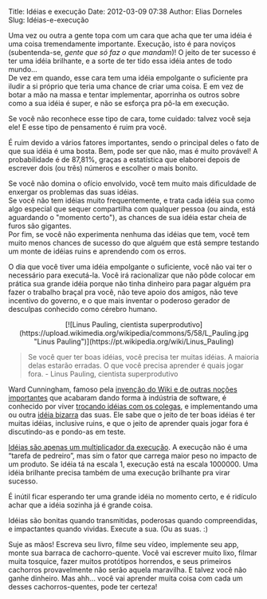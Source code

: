 Title: Idéias e execução
Date: 2012-03-09 07:38
Author: Elias Dorneles
Slug: Idéias-e-execução

Uma vez ou outra a gente topa com um cara que acha que ter uma idéia é
uma coisa tremendamente importante. Execução, isto é para noviços
(subentenda-se, *gente que só faz o que mandam*)! O jeito de ter sucesso é ter uma idéia
brilhante, e a sorte de ter tido essa idéia antes de todo mundo...  
De vez em quando, esse cara tem uma idéia empolgante o suficiente pra
iludir a si próprio que teria uma chance de criar uma coisa. E em vez de
botar a mão na massa e tentar implementar, aporrinha os outros sobre
como a sua idéia é super, e não se esforça pra pô-la em execução.

Se você não reconhece esse tipo de cara, tome cuidado: talvez você seja
ele! E esse tipo de pensamento é ruim pra você.

É ruim devido a vários fatores importantes, sendo o principal deles o
fato de que sua idéia é uma bosta. Bem, pode ser que não, mas é muito
provável! A probabilidade é de 87,81%, graças a estatística que elaborei
depois de escrever dois (ou três) números e escolher o mais bonito.

Se você não domina o ofício envolvido, você tem muito mais dificuldade
de enxergar os problemas das suas idéias.  
Se você não tem idéias muito frequentemente, e trata cada idéia sua como
algo especial que sequer compartilha com qualquer pessoa (ou ainda, está
aguardando o "momento certo"), as chances de sua idéia estar cheia de
furos são gigantes.  
Por fim, se você não experimenta nenhuma das idéias que tem, você tem
muito menos chances de sucesso do que alguém que está sempre testando um
monte de idéias ruins e aprendendo com os erros.

O dia que você tiver uma idéia empolgante o suficiente, você não vai ter
o necessário para executá-la. Você irá racionalizar que não pôde colocar
em prática sua grande idéia porque não tinha dinheiro para pagar alguém
pra fazer o trabalho braçal pra você, não teve apoio dos amigos, não
teve incentivo do governo, e o que mais inventar o poderoso gerador de
desculpas conhecido como cérebro humano.  

<center>
  [![Linus Pauling, cientista superprodutivo](https://upload.wikimedia.org/wikipedia/commons/5/58/L_Pauling.jpg "Linus Pauling")](https://pt.wikipedia.org/wiki/Linus_Pauling)
</center>

> Se você quer ter boas idéias, você precisa ter muitas idéias. A
> maioria delas estarão erradas. O que você precisa aprender é quais
> jogar fora. - Linus Pauling, cientista superprodutivo


Ward Cunningham, famoso pela [invenção do Wiki e de outras noções
importantes](https://en.wikipedia.org/wiki/Ward_Cunningham#Ideas_and_inventions)
que acabaram dando forma à indústria de software, é conhecido por viver
[trocando idéias com os colegas](http://www.nagarro.com/blog/ward-cunningham/),
e implementando uma ou outra [idéia bizarra](http://c2.com/ward/glory/) das
suas. Ele sabe que o jeito de ter boas idéias é ter muitas idéias, inclusive
ruins, e que o jeito de aprender quais jogar fora é discutindo-as e pondo-as em
teste.

[Idéias são apenas um multiplicador da execução](http://sivers.org/multiply). A
execução não é uma “tarefa de pedreiro”, mas sim o fator que carrega maior peso
no impacto de um produto. Se idéia tá na escala 1, execução está na escala
1000000. Uma idéia brilhante precisa também de uma execução brilhante pra virar
         sucesso.

É inútil ficar esperando ter uma grande idéia no momento certo, e é ridículo
achar que a idéia sozinha já é grande coisa.

Idéias são bonitas quando transmitidas, poderosas quando compreendidas, e
impactantes quando vividas. Execute a sua. (Ou as suas. :)

Suje as mãos! Escreva seu livro, filme seu vídeo, implemente seu app, monte sua
barraca de cachorro-quente. Você vai escrever muito lixo, filmar muita
tosquice, fazer muitos protótipos horrendos, e seus primeiros cachorros
provavelmente não serão aquela maravilha.  E talvez você não ganhe dinheiro.
Mas ahh... você vai aprender muita coisa com cada um desses cachorros-quentes,
pode ter certeza!

